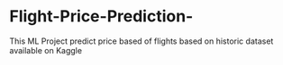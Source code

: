 # Flight-Price-Prediction-
This ML Project predict price based of flights based on historic dataset available on Kaggle
